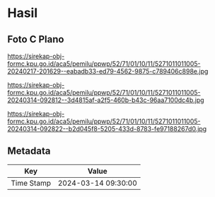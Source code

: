 # Hasil

## Foto C Plano

https://sirekap-obj-formc.kpu.go.id/aca5/pemilu/ppwp/52/71/01/10/11/5271011011005-20240217-201629--eabadb33-ed79-4562-9875-c789406c898e.jpg

https://sirekap-obj-formc.kpu.go.id/aca5/pemilu/ppwp/52/71/01/10/11/5271011011005-20240314-092812--3d4815af-a2f5-460b-b43c-96aa7100dc4b.jpg

https://sirekap-obj-formc.kpu.go.id/aca5/pemilu/ppwp/52/71/01/10/11/5271011011005-20240314-092822--b2d045f8-5205-433d-8783-fe97188267d0.jpg


## Metadata

| Key        | Value               |
| ---------- | ------------------- |
| Time Stamp | 2024-03-14 09:30:00 |



